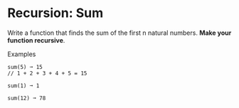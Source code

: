 # Recursion: Sum

Write a function that finds the sum of the first n natural numbers. **Make your function recursive**.

Examples
```
sum(5) ➞ 15
// 1 + 2 + 3 + 4 + 5 = 15

sum(1) ➞ 1

sum(12) ➞ 78
```